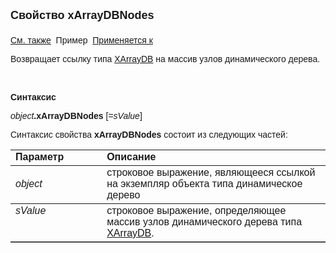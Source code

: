 <html>
<head>
<title>AsDynamicTree\xArrayDBNodes</title>
</head>

<body>

<p><strong><font size="4" face="Arial">Свойство xArrayDBNodes<br>
<br>
</font></strong><font face="Arial"><a href="../AsDynamicTree.html">См. также</a>&nbsp;
Пример&nbsp; <a href="../AsDynamicTree.html">
Применяется к</a></font></p>

<p><font face="Arial">Возвращает ссылку типа <a href="../Functions/CreateXArrayDB.html"> XArrayDB</a> на массив узлов 
    динамического дерева.</font></p>

<p class="label">&nbsp;</p>

<p class="label"><font face="Arial"><b>Синтаксис</b></font></p>

<p><font face="Arial"><em>object</em><strong>.xArrayDBNodes </strong>[=<em>sValue</em>]&nbsp;</font></p>

<p><font face="Arial">Синтаксис свойства <b>xArrayDBNodes</b>
состоит из следующих частей:</font></p>

<table border="1" cellPadding="5" cols="2" frame="below" rules="rows">
<TBODY>
  <tr vAlign="top">
    <td class="label" width="29%"><font face="Arial"><b>Параметр</b></font></td>
    <td class="label" width="71%"><font face="Arial"><strong>Описание</strong></font></td>
  </tr>
  <tr>
    <td width="29%"><font face="Arial"><em>object</em></font></td>
    <td width="71%"><font face="Arial">строковое выражение, являющееся 
	ссылкой на экземпляр объекта типа динамическое дерево</font></td>
  </tr>
  <tr vAlign="top">
    <td width="29%"><font face="Arial"><em>sValue</em></font></td>
    <td width="71%"><font face="Arial">строковое выражение, 
	определяющее массив узлов динамического дерева типа <a href="../Functions/CreateXArrayDB.html"> XArrayDB</a>.</font></td>
  </tr>
</TBODY>
</table>
</body>
</html>

